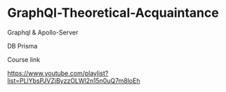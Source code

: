# GraphQl-Theoretical-Acquaintance

Graphql & Apollo-Server 

DB Prisma

Course link

https://www.youtube.com/playlist?list=PLlYbsPJVZjByzzOLWl2n15n0uQ7m8loEh

